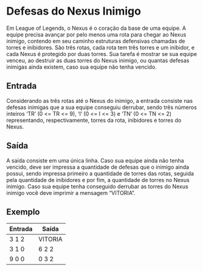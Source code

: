 # Defesas do Nexus Inimigo

Em League of Legends, o Nexus é o coração da base de uma equipe. A equipe precisa avançar por pelo menos uma rota para chegar ao Nexus inimigo, contendo em seu caminho estruturas defensivas chamadas de torres e inibidores. São três rotas, cada rota tem três torres e um inibidor, e cada Nexus é protegido por duas torres. Sua tarefa é mostrar se sua equipe venceu, ao destruir as duas torres do Nexus inimigo, ou quantas defesas inimigas ainda existem, caso sua equipe não tenha vencido.

## Entrada

Considerando as três rotas até o Nexus do inimigo, a entrada consiste nas defesas inimigas que a sua equipe conseguiu derrubar, sendo três números inteiros ‘TR’ (0 <= TR <= 9), ‘I’ (0 <= I <= 3) e ‘TN’ (0 <= TN <= 2) representando, respectivamente, torres da rota, inibidores e torres do Nexus.

## Saída

A saída consiste em uma única linha. Caso sua equipe ainda não tenha vencido, deve ser impressa a quantidade de defesas que o inimigo ainda possui, sendo impressa primeiro a quantidade de torres das rotas, seguida pela quantidade de inibidores e por fim, a quantidade de torres no Nexus inimigo. Caso sua equipe tenha conseguido derrubar as torres do Nexus inimigo você deve imprimir a mensagem “VITORIA”.

## Exemplo

| Entrada | Saída   |
| ------- | ------- |
| 3 1 2   | VITORIA |
| 3 1 0   | 6 2 2   |
| 9 0 0   | 0 3 2   |
